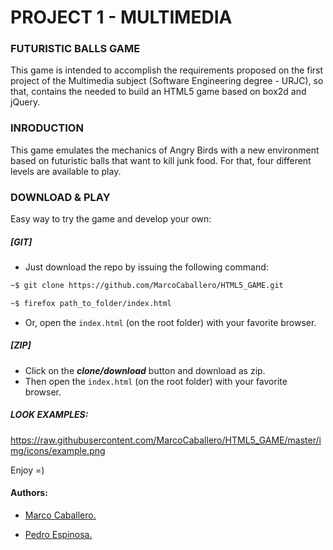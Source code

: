 
# PROJECT 1  - MULTIMEDIA

### FUTURISTIC BALLS GAME

 This game is intended to accomplish the requirements proposed on the first project of the Multimedia subject (Software Engineering degree - URJC), so that, contains the needed to build an HTML5 game based on box2d and jQuery.

### INRODUCTION

This game emulates the mechanics of Angry Birds with a new environment based on futuristic balls that want to kill junk food. For that, four different levels are available to play.

### DOWNLOAD & PLAY

Easy way to try the game and develop your own:

#####  [GIT]
-  Just download the repo by issuing the following command:
```bash
~$ git clone https://github.com/MarcoCaballero/HTML5_GAME.git

~$ firefox path_to_folder/index.html
````

- Or,  open the `index.html` (on the root folder)  with your favorite browser.

#####  [ZIP]
  - Click on the ***clone/download*** button and download as zip.
  - Then open the `index.html` (on the root folder)  with your favorite browser.

##### LOOK EXAMPLES:
https://raw.githubusercontent.com/MarcoCaballero/HTML5_GAME/master/img/icons/example.png

Enjoy =)


#### Authors:
- [Marco Caballero.](https://github.com/MarcoCaballero)

- [Pedro Espinosa.](https://github.com/peloxoo)